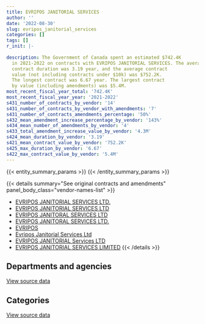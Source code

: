 ```yaml
---
title: EVRIPOS JANITORIAL SERVICES
author: ''
date: '2022-08-30'
slug: evripos_janitorial_services
categories: []
tags: []
r_init: |-
  
description: The Government of Canada spent an estimated $742.4K
  in 2021-2022 on contracts with EVRIPOS JANITORIAL SERVICES. The average
  contract duration was 3.19 year, and the average contract
  value (not including contracts under $10k) was $752.2K.
  The longest contract was 6.67 year. The largest contract
  by value (including amendments) was $5.4M.
most_recent_fiscal_year_total: '742.4K'
most_recent_fiscal_year_year: '2021-2022'
s431_number_of_contracts_by_vendor: '14'
s431_number_of_contracts_by_vendor_with_amendments: '7'
s431_number_of_contracts_amendments_percentage: '50%'
s432_mean_amendment_increase_percentage_by_vendor: '143%'
s434_mean_number_of_amendments_by_vendor: '4'
s433_total_amendment_increase_value_by_vendor: '4.3M'
s424_mean_duration_by_vendor: '3.19'
s421_mean_contract_value_by_vendor: '752.2K'
s425_max_duration_by_vendor: '6.67'
s422_max_contract_value_by_vendor: '5.4M'
---
```


<script src="/rmarkdown-libs/htmlwidgets/htmlwidgets.js"></script>
<link href="/rmarkdown-libs/datatables-css/datatables-crosstalk.css" rel="stylesheet" />
<script src="/rmarkdown-libs/datatables-binding/datatables.js"></script>
<script src="/rmarkdown-libs/jquery/jquery-3.6.0.min.js"></script>
<link href="/rmarkdown-libs/dt-core-bootstrap/css/dataTables.bootstrap.min.css" rel="stylesheet" />
<link href="/rmarkdown-libs/dt-core-bootstrap/css/dataTables.bootstrap.extra.css" rel="stylesheet" />
<script src="/rmarkdown-libs/dt-core-bootstrap/js/jquery.dataTables.min.js"></script>
<script src="/rmarkdown-libs/dt-core-bootstrap/js/dataTables.bootstrap.min.js"></script>
<link href="/rmarkdown-libs/crosstalk/css/crosstalk.min.css" rel="stylesheet" />
<script src="/rmarkdown-libs/crosstalk/js/crosstalk.min.js"></script>
<script src="/rmarkdown-libs/htmlwidgets/htmlwidgets.js"></script>
<link href="/rmarkdown-libs/datatables-css/datatables-crosstalk.css" rel="stylesheet" />
<script src="/rmarkdown-libs/datatables-binding/datatables.js"></script>
<script src="/rmarkdown-libs/jquery/jquery-3.6.0.min.js"></script>
<link href="/rmarkdown-libs/dt-core-bootstrap/css/dataTables.bootstrap.min.css" rel="stylesheet" />
<link href="/rmarkdown-libs/dt-core-bootstrap/css/dataTables.bootstrap.extra.css" rel="stylesheet" />
<script src="/rmarkdown-libs/dt-core-bootstrap/js/jquery.dataTables.min.js"></script>
<script src="/rmarkdown-libs/dt-core-bootstrap/js/dataTables.bootstrap.min.js"></script>
<link href="/rmarkdown-libs/crosstalk/css/crosstalk.min.css" rel="stylesheet" />
<script src="/rmarkdown-libs/crosstalk/js/crosstalk.min.js"></script>

{{< entity_summary_params >}}
{{< /entity_summary_params >}}

{{< details summary="See original contracts and amendments" panel_body_class="vendor-names-list" >}}
- [EVRIPOS JANITORIAL SERVICES LTD.](https://search.open.canada.ca/en/ct/?sort=contract_value_f%20desc&page=1&search_text=%22EVRIPOS%20JANITORIAL%20SERVICES%20LTD.%22)
- [EVRIPOS JANITORIAL SERVICES LTD](https://search.open.canada.ca/en/ct/?sort=contract_value_f%20desc&page=1&search_text=%22EVRIPOS%20JANITORIAL%20SERVICES%20LTD%22)
- [EVRIPOS JANITORAL SERVICES LTD](https://search.open.canada.ca/en/ct/?sort=contract_value_f%20desc&page=1&search_text=%22EVRIPOS%20JANITORAL%20SERVICES%20LTD%22)
- [EVRIPOS JANITORAL SERVICES LTD.](https://search.open.canada.ca/en/ct/?sort=contract_value_f%20desc&page=1&search_text=%22EVRIPOS%20JANITORAL%20SERVICES%20LTD.%22)
- [EVRIPOS](https://search.open.canada.ca/en/ct/?sort=contract_value_f%20desc&page=1&search_text=%22EVRIPOS%22)
- [Evripos Janitorial Services Ltd](https://search.open.canada.ca/en/ct/?sort=contract_value_f%20desc&page=1&search_text=%22Evripos%20Janitorial%20Services%20Ltd%22)
- [EVRIPOS JANITORIAL Services LTD](https://search.open.canada.ca/en/ct/?sort=contract_value_f%20desc&page=1&search_text=%22EVRIPOS%20JANITORIAL%20Services%20LTD%22)
- [EVRIPOS JANITORIAL SERVICES LIMITED](https://search.open.canada.ca/en/ct/?sort=contract_value_f%20desc&page=1&search_text=%22EVRIPOS%20JANITORIAL%20SERVICES%20LIMITED%22)
{{< /details >}}

## Departments and agencies

<div id="htmlwidget-1" style="width:100%;height:auto;" class="datatables html-widget"></div>
<script type="application/json" data-for="htmlwidget-1">{"x":{"style":"bootstrap","filter":"none","vertical":false,"data":[["<a href=\"/departments/aafc-aac/\">Agriculture and Agri-Food Canada<\/a>","<a href=\"/departments/cbsa-asfc/\">Canada Border Services Agency<\/a>","<a href=\"/departments/cfia-acia/\">Canadian Food Inspection Agency<\/a>","<a href=\"/departments/dnd-mdn/\">National Defence<\/a>","<a href=\"/departments/pwgsc-tpsgc/\">Public Services and Procurement Canada<\/a>"],[null,null,222767.47,973387.37,219245.72],[null,null,223377.79,976054.19,219846.39],[null,null,222767.47,973387.37,219245.72],[148373.78,9126.62,222767.47,120006.66,242167.56]],"container":"<table class=\"table table-striped table-hover row-border order-column display\">\n  <thead>\n    <tr>\n      <th>Department<\/th>\n      <th>2018-2019<\/th>\n      <th>2019-2020<\/th>\n      <th>2020-2021<\/th>\n      <th>2021-2022<\/th>\n    <\/tr>\n  <\/thead>\n<\/table>","options":{"order":[[4,"desc"]],"pageLength":10,"autoWidth":true,"columnDefs":[{"targets":1,"render":"function(data, type, row, meta) {\n    return type !== 'display' ? data : DTWidget.formatCurrency(data, \"$\", 2, 3, \",\", \".\", true, null);\n  }"},{"targets":2,"render":"function(data, type, row, meta) {\n    return type !== 'display' ? data : DTWidget.formatCurrency(data, \"$\", 2, 3, \",\", \".\", true, null);\n  }"},{"targets":3,"render":"function(data, type, row, meta) {\n    return type !== 'display' ? data : DTWidget.formatCurrency(data, \"$\", 2, 3, \",\", \".\", true, null);\n  }"},{"targets":4,"render":"function(data, type, row, meta) {\n    return type !== 'display' ? data : DTWidget.formatCurrency(data, \"$\", 2, 3, \",\", \".\", true, null);\n  }"},{"width":"16%","targets":[1,2,3,4]},{"className":"dt-right","targets":[1,2,3,4]}],"orderClasses":false}},"evals":["options.columnDefs.0.render","options.columnDefs.1.render","options.columnDefs.2.render","options.columnDefs.3.render"],"jsHooks":[]}</script>
<p class="text-right">
<a href="https://github.com/GoC-Spending/contracts-data/tree/main/data/out/vendors/evripos_janitorial_services/summary_by_fiscal_year_by_department.csv" class="source-data-link btn btn-link">View source data</a>
</p>

## Categories

<div id="htmlwidget-2" style="width:100%;height:auto;" class="datatables html-widget"></div>
<script type="application/json" data-for="htmlwidget-2">{"x":{"style":"bootstrap","filter":"none","vertical":false,"data":[["<a href=\"/categories/facilities_and_construction/\">Facilities and construction<\/a>","<a href=\"/categories/information_technology/\">Information technology<\/a>"],[1415400.56,null],[1419278.37,null],[1415400.56,null],[733315.48,9126.62]],"container":"<table class=\"table table-striped table-hover row-border order-column display\">\n  <thead>\n    <tr>\n      <th>Category<\/th>\n      <th>2018-2019<\/th>\n      <th>2019-2020<\/th>\n      <th>2020-2021<\/th>\n      <th>2021-2022<\/th>\n    <\/tr>\n  <\/thead>\n<\/table>","options":{"order":[[4,"desc"]],"dom":"t","pageLength":30,"autoWidth":true,"columnDefs":[{"targets":1,"render":"function(data, type, row, meta) {\n    return type !== 'display' ? data : DTWidget.formatCurrency(data, \"$\", 2, 3, \",\", \".\", true, null);\n  }"},{"targets":2,"render":"function(data, type, row, meta) {\n    return type !== 'display' ? data : DTWidget.formatCurrency(data, \"$\", 2, 3, \",\", \".\", true, null);\n  }"},{"targets":3,"render":"function(data, type, row, meta) {\n    return type !== 'display' ? data : DTWidget.formatCurrency(data, \"$\", 2, 3, \",\", \".\", true, null);\n  }"},{"targets":4,"render":"function(data, type, row, meta) {\n    return type !== 'display' ? data : DTWidget.formatCurrency(data, \"$\", 2, 3, \",\", \".\", true, null);\n  }"},{"width":"16%","targets":[1,2,3,4]},{"className":"dt-right","targets":[1,2,3,4]}],"orderClasses":false,"lengthMenu":[10,25,30,50,100]}},"evals":["options.columnDefs.0.render","options.columnDefs.1.render","options.columnDefs.2.render","options.columnDefs.3.render"],"jsHooks":[]}</script>
<p class="text-right">
<a href="https://github.com/GoC-Spending/contracts-data/tree/main/data/out/vendors/evripos_janitorial_services/summary_by_fiscal_year_by_category.csv" class="source-data-link btn btn-link">View source data</a>
</p>
